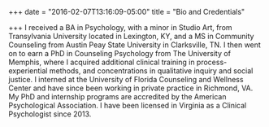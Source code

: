 +++
date = "2016-02-07T13:16:09-05:00"
title = "Bio and Credentials"

+++
I received a BA in Psychology, with a minor in Studio Art, from Transylvania University located in Lexington, KY, and a MS in Community Counseling from Austin Peay State University in Clarksville, TN. I then went on to earn a PhD in Counseling Psychology from The University of Memphis, where I acquired additional clinical training in process-experiential methods, and concentrations in qualitative inquiry and social justice. I interned at the University of Florida Counseling and Wellness Center and have since been working in private practice in Richmond, VA. My PhD and internship programs are accredited by the American Psychological Association. I have been licensed in Virginia as a Clinical Psychologist since 2013.

<p class="bio-img" style="background-image: url('./img/bd.jpg');"></p>